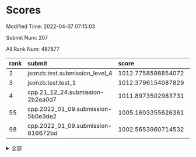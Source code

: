 # Scores

Modified Time: 2022-04-07 07:15:03

Submit Num: 207

All Rank Num: 487877

| rank |               submit               |       score        |       sigma        | pk_num |
| :--- | :--------------------------------- | :----------------- | :----------------- | :----- |
| 2    | jsonzb.test.submission_level_4     | 1012.7758598854072 | 0.7794552934525558 | 9426   |
| 3    | jsonzb.test.test_1                 | 1012.3796154087829 | 0.7846910638022604 | 9428   |
| 4    | cpp.21_12_24.submission-2b2ea0d7   | 1011.8973502983731 | 0.7992190737968193 | 9424   |
| 55   | cpp.2022_01_09.submission-5b0e3de2 | 1005.1603355626361 | 0.7215719221052912 | 9432   |
| 98   | cpp.2022_01_09.submission-816672bd | 1002.5653960714532 | 0.7047543616004318 | 9423   |


<details>
<summary>全部</summary>

| rank |                 submit                 |       score        |       sigma        | pk_num |
| :--- | :------------------------------------- | :----------------- | :----------------- | :----- |
| 1    | gobigger.level_3.submission_level_3_39 | 1012.7924705510956 | 0.807626553523558  | 9428   |
| 2    | jsonzb.test.submission_level_4         | 1012.7758598854072 | 0.7794552934525558 | 9426   |
| 3    | jsonzb.test.test_1                     | 1012.3796154087829 | 0.7846910638022604 | 9428   |
| 4    | cpp.21_12_24.submission-2b2ea0d7       | 1011.8973502983731 | 0.7992190737968193 | 9424   |
| 5    | gobigger.level_3.submission_level_3_15 | 1011.2201319971441 | 0.7786050689414672 | 9431   |
| 6    | gobigger.level_3.submission_level_3_32 | 1011.0969099027436 | 0.7738287742349503 | 9429   |
| 7    | gobigger.level_3.submission_level_3_12 | 1011.0174130279275 | 0.7798084788536794 | 9431   |
| 8    | gobigger.level_3.submission_level_3_23 | 1011.0045776705542 | 0.7796100135629841 | 9432   |
| 9    | gobigger.level_3.submission_level_3_8  | 1010.9960581274617 | 0.7752588274557296 | 9430   |
| 10   | gobigger.level_3.submission_level_3_25 | 1010.9021425311374 | 0.7678311553688058 | 9425   |
| 11   | gobigger.level_3.submission_level_3_37 | 1010.7217527610268 | 0.7731306289915327 | 9428   |
| 12   | gobigger.level_3.submission_level_3_43 | 1010.6830423339052 | 0.7753941851595966 | 9427   |
| 13   | gobigger.level_3.submission_level_3_17 | 1010.5532139257522 | 0.7610254101035364 | 9430   |
| 14   | gobigger.level_3.submission_level_3_9  | 1010.5384370996497 | 0.7634418284984255 | 9425   |
| 15   | gobigger.level_3.submission_level_3_24 | 1010.5153736993079 | 0.7530888074778187 | 9428   |
| 16   | gobigger.level_3.submission_level_3_13 | 1010.5035829761067 | 0.7653129442214144 | 9431   |
| 17   | gobigger.level_3.submission_level_3_48 | 1010.4389919154312 | 0.7742528232508921 | 9430   |
| 18   | gobigger.level_3.submission_level_3_22 | 1010.4358776846185 | 0.7787755416887132 | 9429   |
| 19   | gobigger.level_3.submission_level_3_36 | 1010.4088185695188 | 0.7518698040281916 | 9430   |
| 20   | gobigger.level_3.submission_level_3_44 | 1010.3171552150134 | 0.777238391810954  | 9429   |
| 21   | gobigger.level_3.submission_level_3_40 | 1010.2115730973985 | 0.7527939150383927 | 9424   |
| 22   | gobigger.level_3.submission_level_3_42 | 1010.2060614956409 | 0.7680864797940349 | 9432   |
| 23   | gobigger.level_3.submission_level_3_18 | 1010.1724331866492 | 0.7487626628974159 | 9430   |
| 24   | gobigger.level_3.submission_level_3_33 | 1010.1547937768282 | 0.7495072208513077 | 9426   |
| 25   | gobigger.level_3.submission_level_3_4  | 1010.0991416376679 | 0.7487043877350575 | 9424   |
| 26   | gobigger.level_3.submission_level_3_7  | 1009.9581480255968 | 0.7551581119196982 | 9431   |
| 27   | gobigger.level_3.submission_level_3_0  | 1009.9452333525513 | 0.7591080821268169 | 9423   |
| 28   | gobigger.level_3.submission_level_3_26 | 1009.8238518017822 | 0.7699682847256295 | 9432   |
| 29   | gobigger.level_3.submission_level_3_49 | 1009.8101149794996 | 0.7630468568618578 | 9426   |
| 30   | gobigger.level_3.submission_level_3_35 | 1009.7857081405333 | 0.7746523321140123 | 9430   |
| 31   | gobigger.level_3.submission_level_3_2  | 1009.7771050874562 | 0.75600095143378   | 9430   |
| 32   | gobigger.level_3.submission_level_3_30 | 1009.721807736322  | 0.7509466873637721 | 9430   |
| 33   | gobigger.level_3.submission_level_3_19 | 1009.681471064565  | 0.7626524740246573 | 9421   |
| 34   | gobigger.level_3.submission_level_3_47 | 1009.6162873685807 | 0.7478950238427453 | 9424   |
| 35   | gobigger.level_3.submission_level_3_27 | 1009.6021105216712 | 0.7533193714818882 | 9430   |
| 36   | gobigger.level_3.submission_level_3_10 | 1009.5275875188908 | 0.7583309728083193 | 9428   |
| 37   | gobigger.level_3.submission_level_3_3  | 1009.5095125626871 | 0.7389665401471222 | 9424   |
| 38   | gobigger.level_3.submission_level_3_5  | 1009.476571913419  | 0.7653242262891898 | 9427   |
| 39   | gobigger.level_3.submission_level_3_46 | 1009.3631217760436 | 0.7442829476203349 | 9425   |
| 40   | gobigger.level_3.submission_level_3_41 | 1009.3255890406583 | 0.7403916156280903 | 9426   |
| 41   | gobigger.level_3.submission_level_3_34 | 1009.2363894386436 | 0.7504786695383779 | 9425   |
| 42   | gobigger.level_3.submission_level_3_45 | 1009.2318308976162 | 0.7642914054650574 | 9431   |
| 43   | gobigger.level_3.submission_level_3_14 | 1009.2195773984636 | 0.7536090950372515 | 9426   |
| 44   | gobigger.level_3.submission_level_3_1  | 1009.1914044452938 | 0.7409717691276065 | 9430   |
| 45   | gobigger.level_3.submission_level_3_38 | 1009.1432414437322 | 0.7531597847542237 | 9422   |
| 46   | gobigger.level_3.submission_level_3_6  | 1009.1267961729621 | 0.7607987713904087 | 9424   |
| 47   | gobigger.level_3.submission_level_3_11 | 1009.1207096191882 | 0.772145294331121  | 9425   |
| 48   | gobigger.level_3.submission_level_3_31 | 1009.1120754108128 | 0.7579141026335605 | 9431   |
| 49   | gobigger.level_3.submission_level_3_21 | 1009.020506747473  | 0.7705888674355386 | 9421   |
| 50   | gobigger.level_3.submission_level_3_29 | 1008.9687105953533 | 0.7482741296382526 | 9429   |
| 51   | gobigger.level_3.submission_level_3_16 | 1008.8502059214726 | 0.7522145441874906 | 9429   |
| 52   | gobigger.level_3.submission_level_3_28 | 1008.677256695094  | 0.7298452763497393 | 9431   |
| 53   | gobigger.level_3.submission_level_3_20 | 1008.4030206645134 | 0.7390387377494878 | 9425   |
| 54   | gobigger.level_1.submission_level_1_45 | 1005.3273520975199 | 0.724199889208797  | 9426   |
| 55   | cpp.2022_01_09.submission-5b0e3de2     | 1005.1603355626361 | 0.7215719221052912 | 9432   |
| 56   | gobigger.level_1.submission_level_1_35 | 1004.9755630780708 | 0.7257602481763368 | 9426   |
| 57   | gobigger.level_1.submission_level_1_49 | 1004.9627205303606 | 0.7179845306877897 | 9423   |
| 58   | gobigger.level_1.submission_level_1_23 | 1004.7472033920034 | 0.7167639147140673 | 9430   |
| 59   | gobigger.level_1.submission_level_1_43 | 1004.6620507094797 | 0.7122675633681174 | 9430   |
| 60   | gobigger.level_1.submission_level_1_19 | 1004.555266563217  | 0.7165212648011219 | 9431   |
| 61   | gobigger.level_1.submission_level_1_4  | 1004.2527678382892 | 0.71611891197105   | 9428   |
| 62   | gobigger.level_1.submission_level_1_16 | 1003.9915931178782 | 0.7024153985189316 | 9428   |
| 63   | gobigger.level_1.submission_level_1_10 | 1003.8819118249202 | 0.7227848544921286 | 9427   |
| 64   | gobigger.level_1.submission_level_1_17 | 1003.8384820771984 | 0.7182742820741742 | 9429   |
| 65   | gobigger.level_1.submission_level_1_37 | 1003.8001256147927 | 0.7180591208996963 | 9423   |
| 66   | gobigger.level_1.submission_level_1_29 | 1003.7972944250788 | 0.707793884989646  | 9428   |
| 67   | gobigger.level_1.submission_level_1_25 | 1003.7020376712095 | 0.7240219849981026 | 9430   |
| 68   | gobigger.level_1.submission_level_1_38 | 1003.6876822373524 | 0.7199435995542515 | 9429   |
| 69   | gobigger.level_1.submission_level_1_7  | 1003.6152752164478 | 0.7218314520851687 | 9429   |
| 70   | gobigger.level_1.submission_level_1_47 | 1003.5197440620921 | 0.7166833856311894 | 9427   |
| 71   | gobigger.level_1.submission_level_1_11 | 1003.463739181957  | 0.7081250657184415 | 9424   |
| 72   | gobigger.level_1.submission_level_1_6  | 1003.4431838660201 | 0.7277903109513952 | 9425   |
| 73   | gobigger.level_1.submission_level_1_26 | 1003.4370642428332 | 0.7307082920490017 | 9424   |
| 74   | gobigger.level_1.submission_level_1_42 | 1003.43690288467   | 0.703143170408275  | 9431   |
| 75   | gobigger.level_1.submission_level_1_15 | 1003.4306624200253 | 0.7038758006090373 | 9421   |
| 76   | gobigger.level_1.submission_level_1_32 | 1003.4171592199924 | 0.7055799751187342 | 9430   |
| 77   | gobigger.level_1.submission_level_1_40 | 1003.416728888906  | 0.7131806189165572 | 9425   |
| 78   | gobigger.level_1.submission_level_1_36 | 1003.3721524359389 | 0.7248636605230937 | 9430   |
| 79   | gobigger.level_1.submission_level_1_9  | 1003.3253071461766 | 0.7093454045908032 | 9426   |
| 80   | gobigger.level_1.submission_level_1_28 | 1003.2539515419084 | 0.7100432623673686 | 9433   |
| 81   | gobigger.level_1.submission_level_1_2  | 1003.2266809286672 | 0.7162995122861264 | 9429   |
| 82   | gobigger.level_1.submission_level_1_1  | 1003.2082149127282 | 0.7241096286185031 | 9431   |
| 83   | gobigger.level_1.submission_level_1_44 | 1003.2068549408201 | 0.7041761007397002 | 9431   |
| 84   | gobigger.level_1.submission_level_1_21 | 1003.1362912373947 | 0.7050458341494689 | 9425   |
| 85   | gobigger.level_1.submission_level_1_12 | 1003.0976299487739 | 0.7272125630289212 | 9428   |
| 86   | gobigger.level_1.submission_level_1_24 | 1003.0762661908476 | 0.7197459353986252 | 9431   |
| 87   | gobigger.level_1.submission_level_1_20 | 1003.0147540342869 | 0.7009784688659847 | 9430   |
| 88   | gobigger.level_1.submission_level_1_41 | 1002.9688174562813 | 0.7257696710024708 | 9431   |
| 89   | gobigger.level_1.submission_level_1_27 | 1002.9018807145491 | 0.7268228543465306 | 9425   |
| 90   | gobigger.level_1.submission_level_1_22 | 1002.7475084775051 | 0.7077762970799466 | 9428   |
| 91   | gobigger.level_1.submission_level_1_48 | 1002.723962995186  | 0.725658455528913  | 9429   |
| 92   | gobigger.level_1.submission_level_1_31 | 1002.7218677917061 | 0.7008341331802765 | 9427   |
| 93   | gobigger.level_1.submission_level_1_5  | 1002.6687115240375 | 0.7083986846119855 | 9431   |
| 94   | gobigger.level_1.submission_level_1_0  | 1002.6660714700477 | 0.7208835636144889 | 9428   |
| 95   | gobigger.level_1.submission_level_1_3  | 1002.6558663696293 | 0.7247450946493007 | 9436   |
| 96   | gobigger.level_1.submission_level_1_39 | 1002.6121817950556 | 0.7058233312855825 | 9427   |
| 97   | gobigger.level_1.submission_level_1_30 | 1002.5884049932074 | 0.7201212188774755 | 9424   |
| 98   | cpp.2022_01_09.submission-816672bd     | 1002.5653960714532 | 0.7047543616004318 | 9423   |
| 99   | gobigger.level_1.submission_level_1_33 | 1002.5513606001143 | 0.7078460901104067 | 9428   |
| 100  | gobigger.level_1.submission_level_1_14 | 1002.5460036332793 | 0.7205357407959094 | 9427   |
| 101  | gobigger.level_1.submission_level_1_46 | 1002.3340883237481 | 0.7123689262265847 | 9426   |
| 102  | gobigger.level_1.submission_level_1_34 | 1002.1556978822629 | 0.7156728725042223 | 9427   |
| 103  | gobigger.level_1.submission_level_1_18 | 1002.1207490643851 | 0.716469784171683  | 9429   |
| 104  | gobigger.level_1.submission_level_1_8  | 1002.0821363484065 | 0.7159327236271105 | 9423   |
| 105  | gobigger.level_1.submission_level_1_13 | 1001.9916116221063 | 0.7042968552701075 | 9425   |
| 106  | gobigger.random.submission_random_6    | 997.3656599985019  | 0.703384496276038  | 9422   |
| 107  | gobigger.random.submission_random_21   | 997.2896352455316  | 0.7158886741324139 | 9431   |
| 108  | gobigger.random.submission_random_25   | 997.1929247219348  | 0.7134964506743262 | 9426   |
| 109  | gobigger.random.submission_random_9    | 996.9835425130076  | 0.7118377285937245 | 9430   |
| 110  | gobigger.random.submission_random_49   | 996.9165013078185  | 0.701521479298762  | 9429   |
| 111  | gobigger.random.submission_random_44   | 996.8298202314726  | 0.7099549371545857 | 9426   |
| 112  | gobigger.random.submission_random_19   | 996.8141856605898  | 0.7087957517965601 | 9428   |
| 113  | gobigger.random.submission_random_42   | 996.7797210621117  | 0.7108190231722523 | 9427   |
| 114  | gobigger.random.submission_random_3    | 996.7722712340687  | 0.7022305476712135 | 9428   |
| 115  | gobigger.random.submission_random_1    | 996.6972916497422  | 0.703257133816634  | 9426   |
| 116  | gobigger.random.submission_random_18   | 996.6460523976832  | 0.7155371960804282 | 9425   |
| 117  | gobigger.random.submission_random_34   | 996.566479384136   | 0.7072831449296931 | 9428   |
| 118  | gobigger.random.submission_random_29   | 996.5541673649814  | 0.7001858413782859 | 9419   |
| 119  | gobigger.random.submission_random_11   | 996.4629219249371  | 0.699430162505941  | 9423   |
| 120  | gobigger.random.submission_random_17   | 996.451147408254   | 0.7057784774163117 | 9431   |
| 121  | gobigger.random.submission_random_12   | 996.433237438522   | 0.7057992968261029 | 9422   |
| 122  | gobigger.random.submission_random_7    | 996.3738648438679  | 0.7107890233470683 | 9427   |
| 123  | gobigger.random.submission_random_2    | 996.3725081892686  | 0.7077225541860181 | 9433   |
| 124  | gobigger.random.submission_random_8    | 996.3485171283094  | 0.711082094305016  | 9426   |
| 125  | gobigger.random.submission_random_23   | 996.3322605189668  | 0.7203194049452976 | 9424   |
| 126  | gobigger.random.submission_random_33   | 996.317726703488   | 0.7190421418986327 | 9428   |
| 127  | gobigger.random.submission_random_0    | 996.3158840974879  | 0.7049188802028927 | 9426   |
| 128  | gobigger.random.submission_random_31   | 996.2710450431217  | 0.7173828174160414 | 9423   |
| 129  | gobigger.random.submission_random_36   | 996.2693357887531  | 0.706954024829553  | 9431   |
| 130  | gobigger.random.submission_random_35   | 996.2014840623095  | 0.7126987176709699 | 9427   |
| 131  | gobigger.random.submission_random_43   | 996.0749542854143  | 0.694535913426765  | 9425   |
| 132  | gobigger.random.submission_random_15   | 996.0678943934034  | 0.7201308535185802 | 9427   |
| 133  | gobigger.random.submission_random_40   | 996.0482371437287  | 0.6993575015887543 | 9434   |
| 134  | gobigger.random.submission_random_14   | 996.0046435304135  | 0.711169897572935  | 9432   |
| 135  | gobigger.random.submission_random_16   | 996.0013408526607  | 0.7149932787837835 | 9428   |
| 136  | gobigger.random.submission_random_45   | 995.9608130439962  | 0.6957355299883443 | 9427   |
| 137  | gobigger.random.submission_random_32   | 995.932975652038   | 0.7107167002689343 | 9427   |
| 138  | gobigger.random.submission_random_39   | 995.9210096001341  | 0.7162111019498564 | 9424   |
| 139  | gobigger.random.submission_random_10   | 995.9144606535828  | 0.710903724827967  | 9426   |
| 140  | gobigger.random.submission_random_4    | 995.9033131187156  | 0.7039453149742608 | 9425   |
| 141  | gobigger.random.submission_random_30   | 995.8846305931124  | 0.7117349150894376 | 9426   |
| 142  | gobigger.random.submission_random_48   | 995.8388406914737  | 0.7253953805951413 | 9431   |
| 143  | gobigger.random.submission_random_24   | 995.6050349198887  | 0.7049303325657416 | 9426   |
| 144  | gobigger.random.submission_random_37   | 995.5419286843905  | 0.7168147687307725 | 9428   |
| 145  | gobigger.random.submission_random_28   | 995.5272743035894  | 0.7208465303776959 | 9434   |
| 146  | gobigger.random.submission_random_20   | 995.433441391647   | 0.7112620163980597 | 9430   |
| 147  | gobigger.random.submission_random_26   | 995.3865723221201  | 0.7065517657406521 | 9428   |
| 148  | gobigger.random.submission_random_22   | 995.2176370497396  | 0.7250480520025585 | 9426   |
| 149  | gobigger.random.submission_random_27   | 995.1414172591193  | 0.7097170251219704 | 9427   |
| 150  | gobigger.random.submission_random_46   | 995.1404939660729  | 0.701948235261582  | 9431   |
| 151  | gobigger.random.submission_random_5    | 995.116869516273   | 0.7254040951987661 | 9432   |
| 152  | gobigger.random.submission_random_13   | 995.0847537466781  | 0.7212560618164563 | 9428   |
| 153  | gobigger.random.submission_random_38   | 994.8843912028037  | 0.7158370099595034 | 9431   |
| 154  | gobigger.random.submission_random_41   | 994.3590730868345  | 0.7042961697549702 | 9427   |
| 155  | gobigger.random.submission_random_47   | 994.2853974140068  | 0.7214064115808829 | 9424   |
| 156  | gobigger.level_2.submission_level_2_22 | 993.9413831987492  | 0.7499240644050466 | 9433   |
| 157  | gobigger.level_2.submission_level_2_1  | 993.8658371696984  | 0.7239623497745729 | 9429   |
| 158  | gobigger.level_2.submission_level_2_12 | 993.8540930874494  | 0.7296084820171195 | 9424   |
| 159  | gobigger.level_2.submission_level_2_44 | 993.6722647999305  | 0.7284982196271607 | 9424   |
| 160  | gobigger.level_2.submission_level_2_4  | 993.5442529938261  | 0.7404576134556593 | 9428   |
| 161  | gobigger.level_2.submission_level_2_11 | 993.5178897508304  | 0.7500963076936126 | 9430   |
| 162  | gobigger.level_2.submission_level_2_5  | 993.488522062754   | 0.752443907327001  | 9425   |
| 163  | gobigger.level_2.submission_level_2_45 | 993.3225243019039  | 0.7258355821900155 | 9432   |
| 164  | gobigger.level_2.submission_level_2_24 | 993.217557884526   | 0.7278331220429055 | 9427   |
| 165  | gobigger.level_2.submission_level_2_25 | 993.171720987313   | 0.7477365982506462 | 9426   |
| 166  | gobigger.level_2.submission_level_2_35 | 993.0977656006573  | 0.7397365553251289 | 9426   |
| 167  | gobigger.level_2.submission_level_2_38 | 993.0484174513298  | 0.7503035512563554 | 9432   |
| 168  | gobigger.level_2.submission_level_2_31 | 992.9154749681721  | 0.7444260847944946 | 9427   |
| 169  | gobigger.level_2.submission_level_2_18 | 992.8641170723372  | 0.730788023919586  | 9427   |
| 170  | gobigger.level_2.submission_level_2_49 | 992.7806299261433  | 0.7500078573855536 | 9425   |
| 171  | gobigger.level_2.submission_level_2_15 | 992.6381332076695  | 0.7370642787197064 | 9431   |
| 172  | gobigger.level_2.submission_level_2_28 | 992.5096560844328  | 0.7513960960411828 | 9431   |
| 173  | gobigger.level_2.submission_level_2_6  | 992.4781671942676  | 0.7368746020142716 | 9424   |
| 174  | gobigger.level_2.submission_level_2_42 | 992.4660810650521  | 0.7581422851385526 | 9435   |
| 175  | gobigger.level_2.submission_level_2_36 | 992.4514308726924  | 0.7289005005608568 | 9425   |
| 176  | gobigger.level_2.submission_level_2_46 | 992.3619549505173  | 0.7482933701052702 | 9427   |
| 177  | gobigger.level_2.submission_level_2_30 | 992.3418170867428  | 0.7529781479593796 | 9429   |
| 178  | gobigger.level_2.submission_level_2_2  | 992.2885557565672  | 0.7588608594207368 | 9428   |
| 179  | gobigger.level_2.submission_level_2_9  | 992.171908634788   | 0.7485439045663541 | 9429   |
| 180  | gobigger.level_2.submission_level_2_34 | 992.1688492004537  | 0.7388449558379122 | 9427   |
| 181  | gobigger.level_2.submission_level_2_0  | 992.1266905344025  | 0.7591938071742649 | 9424   |
| 182  | gobigger.level_2.submission_level_2_47 | 992.0839552204043  | 0.7622775204995057 | 9429   |
| 183  | gobigger.level_2.submission_level_2_3  | 991.9772677621417  | 0.7440488290914336 | 9431   |
| 184  | gobigger.level_2.submission_level_2_43 | 991.9330801184797  | 0.7377056059941719 | 9428   |
| 185  | gobigger.level_2.submission_level_2_27 | 991.9269110854366  | 0.7647811003756082 | 9426   |
| 186  | gobigger.level_2.submission_level_2_10 | 991.8751646951073  | 0.7527770269299839 | 9424   |
| 187  | gobigger.level_2.submission_level_2_21 | 991.8398928172459  | 0.7435580457822135 | 9431   |
| 188  | gobigger.level_2.submission_level_2_26 | 991.8349430261136  | 0.7307654696501682 | 9427   |
| 189  | gobigger.level_2.submission_level_2_40 | 991.8266938311721  | 0.7414600858574091 | 9430   |
| 190  | gobigger.level_2.submission_level_2_39 | 991.8100701118336  | 0.7389436685351477 | 9421   |
| 191  | gobigger.level_2.submission_level_2_33 | 991.7660475299302  | 0.7518877840091025 | 9429   |
| 192  | gobigger.level_2.submission_level_2_17 | 991.6477519286354  | 0.7725452322833521 | 9427   |
| 193  | gobigger.level_2.submission_level_2_14 | 991.5889768003469  | 0.7473942449013949 | 9427   |
| 194  | gobigger.level_2.submission_level_2_41 | 991.4879923186406  | 0.7389182265654805 | 9429   |
| 195  | gobigger.level_2.submission_level_2_37 | 991.3693521566988  | 0.7571963974463564 | 9424   |
| 196  | gobigger.level_2.submission_level_2_13 | 991.2934311400978  | 0.7599383715447432 | 9422   |
| 197  | gobigger.level_2.submission_level_2_8  | 991.1954195263569  | 0.7808779525423467 | 9427   |
| 198  | gobigger.level_2.submission_level_2_7  | 991.0925193171076  | 0.763148318440458  | 9428   |
| 199  | gobigger.level_2.submission_level_2_48 | 990.9849533221558  | 0.7511903829242544 | 9427   |
| 200  | gobigger.level_2.submission_level_2_32 | 990.8481444763822  | 0.7617616614234317 | 9421   |
| 201  | gobigger.level_2.submission_level_2_20 | 990.8479534111119  | 0.7581243702713467 | 9430   |
| 202  | gobigger.level_2.submission_level_2_19 | 990.7487178334018  | 0.7523821953365275 | 9423   |
| 203  | gobigger.level_2.submission_level_2_23 | 990.3052082174601  | 0.7906735037692688 | 9426   |
| 204  | gobigger.level_2.submission_level_2_16 | 990.1785516747797  | 0.7628708197626249 | 9429   |
| 205  | gobigger.level_2.submission_level_2_29 | 990.0313782278788  | 0.7852798360513347 | 9433   |
| 206  | gobigger.none.submission_none_0        | 977.1850601655277  | 1.2704633817793065 | 9428   |
| 207  | gobigger.none.submission_none_1        | 976.0865376958823  | 1.5100405954217253 | 9432   |

</details>